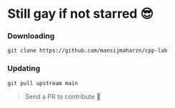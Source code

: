 # Still gay if not starred 😎

### Downloading
```
git clone https://github.com/mansijmaharzn/cpp-lab
```

### Updating
```
git pull upstream main
```

> Send a PR to contribute 🤪
